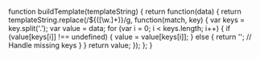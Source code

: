 function buildTemplate(templateString) {
    return function(data) {
        return templateString.replace(/\$\{([\w\.]+)\}/g, function(match, key) {
            var keys = key.split('.');
            var value = data;
            for (var i = 0; i < keys.length; i++) {
                if (value[keys[i]] !== undefined) {
                    value = value[keys[i]];
                } else {
                    return ''; // Handle missing keys
                }
            }
            return value;
        });
    };
}
